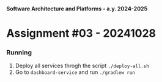 #### Software Architecture and Platforms - a.y. 2024-2025
 # Assignment #03 - 20241028 

### Running

1. Deploy all services throgh the script `./deploy-all.sh`
2. Go to `dashboard-service` and run `./gradlew run`

